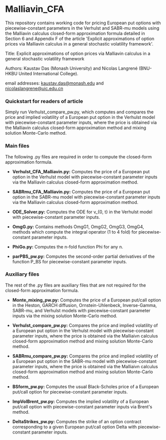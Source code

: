# Malliavin_CFA
This repository contains working code for pricing European put options with piecewise-constant parameters in the Verhulst and SABR-mu models using the Malliavin calculus closed-form approximation formula detailed in Section 6 and Appendix F of the article 'Explicit approximations of option prices via Malliavin calculus in a general stochastic volatility framework'. 

Title: Explicit approximations of option prices via Malliavin calculus in a general stochastic volatility framework

Authors: Kaustav Das (Monash University) and Nicolas Langrené (BNU-HKBU United International College).

email addresses: kaustav.das@monash.edu and nicolaslangrene@uic.edu.cn




### Quickstart for readers of article

Simply run Verhulst_compare_pw.py, which computes and compares the price and implied volatility of a European put option in the Verhulst model with piecewise-constant parameter inputs, where the price is obtained via the Malliavin calculus closed-form approximation method and mixing solution Monte-Carlo method.

### Main files 

The following .py files are required in order to compute the closed-form approximation formula.

- **Verhulst_CFA_Malliavin.py:**
  Computes the price of a European put option in the Verhulst model with piecewise-constant parameter inputs via the Malliavin calculus closed-form approximation method.

- **SABRmu_CFA_Malliavin.py:**
  Computes the price of a European put option in the SABR-mu model with piecewise-constant parameter inputs via the Malliavin calculus closed-form approximation method.
  
- **ODE_Solver.py:**
  Computes the ODE for v_{0, t} in the Verhulst model with piecewise-constant parameter inputs.
    
- **OmgG.py:**
  Contains methods OmgG1, OmgG2, OmgG3, OmgG4, methods which compute the integral operator (1 to 4 fold) for piecewise-constant parameter inputs.
  
- **PhiGo.py:**
  Computes the n-fold function Phi for any n.
  
- **parPBS_pw.py:**
  Computes the second-order partial derivatives of the function P_BS for piecewise-constant parameter inputs.
  




### Auxiliary files
The rest of the .py files are auxiliary files that are not required for the closed-form approximation formula.

- **Monte_mixing_pw.py:**
    Computes the price of a European put/call option in the Heston, GARCH diffusion, Ornstein-Uhlenbeck, Inverse-Gamma, SABR-mu, and Verhulst models with piecewise-constant parameter inputs via the mixing solution Monte-Carlo method.
  
- **Verhulst_compare_pw.py:**
    Compares the price and implied volatility of a European put option in the Verhulst model with piecewise-constant parameter inputs, where the price is obtained via the Malliaivn calculus closed-form approximation method and mixing solution Monte-Carlo method.

- **SABRmu_compare_pw.py:**
    Compares the price and implied volatility of a European put option in the SABR-mu model with piecewise-constant parameter inputs, where the price is obtained via the Malliaivn calculus closed-form approximation method and mixing solution Monte-Carlo method.
    
- **BSform_pw.py:** 
  Computes the usual Black-Scholes price of a European put/call option for piecewise-constant parameter inputs.
  
- **ImpVolBrent_pw.py:** 
  Computes the implied volatility of a European put/call option with piecewise-constant parameter inputs via Brent's method. 
  
- **DeltaStrikes_pw.py:**
  Computes the strike of an option contract corresponding to a given European put/call option Delta with piecewise-constant parameter inputs.
